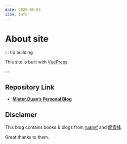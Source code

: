 ```yaml
---
date: 2020-05-04
icon: info
---
```


# About site

::: tip building

This site is built with [VuePress](https://v1.vuepress.vuejs.org/guide/).

:::

## Repository Link

- [**Mister.Duan’s Personal Blog**](https://github.com/Mister-Hope/blog)

## Disclamer

This blog contains books & blogs from [ruanyf](https://github.com/ruanyf) and [廖雪峰](https://weibo.com/liaoxuefeng).

Great thanks to them.
